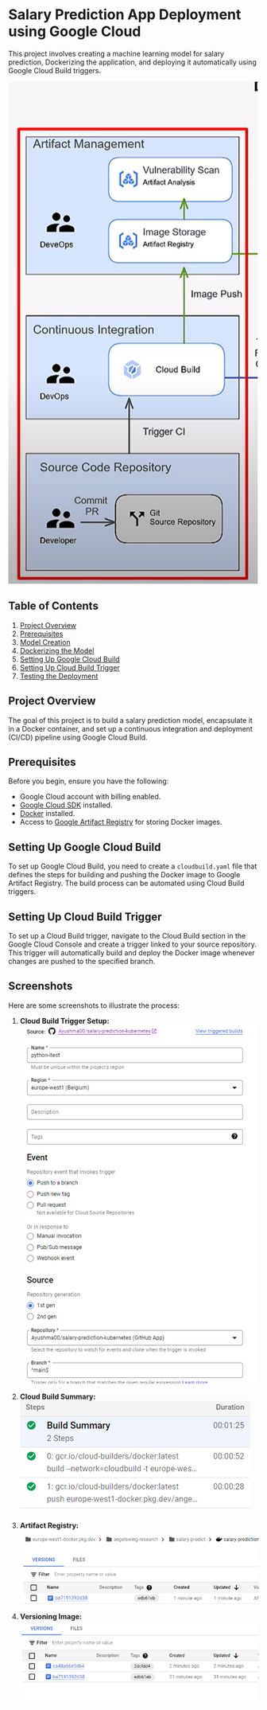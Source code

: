# Salary Prediction App Deployment using Google Cloud
This project involves creating a machine learning model for salary prediction, Dockerizing the application, and deploying it automatically using Google Cloud Build triggers.

![alt text](assets/workflow-1.png)
## Table of Contents
1. [Project Overview](#project-overview)
2. [Prerequisites](#prerequisites)
3. [Model Creation](#model-creation)
4. [Dockerizing the Model](#dockerizing-the-model)
5. [Setting Up Google Cloud Build](#setting-up-google-cloud-build)
6. [Setting Up Cloud Build Trigger](#setting-up-cloud-build-trigger)
7. [Testing the Deployment](#testing-the-deployment)


## Project Overview

The goal of this project is to build a salary prediction model, encapsulate it in a Docker container, and set up a continuous integration and deployment (CI/CD) pipeline using Google Cloud Build.

## Prerequisites

Before you begin, ensure you have the following:

- Google Cloud account with billing enabled.
- [Google Cloud SDK](https://cloud.google.com/sdk/docs/install) installed.
- [Docker](https://docs.docker.com/get-docker/) installed.
- Access to [Google Artifact Registry](https://cloud.google.com/artifact-registry/docs) for storing Docker images.

## Setting Up Google Cloud Build

To set up Google Cloud Build, you need to create a `cloudbuild.yaml` file that defines the steps for building and pushing the Docker image to Google Artifact Registry. The build process can be automated using Cloud Build triggers.

## Setting Up Cloud Build Trigger
To set up a Cloud Build trigger, navigate to the Cloud Build section in the Google Cloud Console and create a trigger linked to your source repository. This trigger will automatically build and deploy the Docker image whenever changes are pushed to the specified branch.

## Screenshots

Here are some screenshots to illustrate the process:
1. **Cloud Build Trigger Setup:**
![alt text](assets/cloud_build_trigger.png)

2. **Cloud Build Summary:**
![alt text](assets/cloud_build_summary.png)

3. **Artifact Registry:**
![alt text](assets/artifact_registry.png)

4. **Versioning Image:**
![alt text](assets/versioning_image.png)